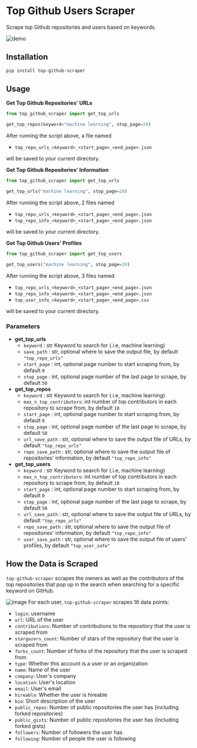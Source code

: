 # Top Github Users Scraper

Scrape top Github repositories and users based on keywords.

![demo](https://github.com/khuyentran1401/top-github-scraper/blob/master/figures/demo.gif?raw=True)

## Installation
```bash
pip install top-github-scraper
```

## Usage
**Get Top Github Repositories' URLs**
```python
from top_github_scraper import get_top_urls

get_top_repos(keyword="machine learning", stop_page=20)
```
After running the script above, a file named 
* `top_repo_urls_<keyword>_<start_page>_<end_page>.json` 

will be saved to your current directory.

**Get Top Github Repositories' Information**
```python
from top_github_scraper import get_top_urls

get_top_urls("machine learning", stop_page=20)
```
After running the script above, 2 files named 
* `top_repo_urls_<keyword>_<start_page>_<end_page>.json` 
* `top_repo_info_<keyword>_<start_page>_<end_page>.json` 

will be saved to your current directory.

**Get Top Github Users' Profiles**
```python
from top_github_scraper import get_top_users

get_top_users("machine learning", stop_page=20)
```
After running the script above, 3 files named 
* `top_repo_urls_<keyword>_<start_page>_<end_page>.json` 
* `top_repo_info_<keyword>_<start_page>_<end_page>.json`
* `top_user_info_<keyword>_<start_page>_<end_page>.csv` 

will be saved to your current directory.

### Parameters
* **get_top_urls**
    * `keyword` : str
        Keyword to search for (.i.e, machine learning)
    * `save_path` : str, optional
        where to save the output file, by default `"top_repo_urls"`
    * `start_page` : int, optional
        page number to start scraping from, by default `0`
    * `stop_page` : int, optional
        page number of the last page to scrape, by default `50`
* **get_top_repos**
    * `keyword` : str
        Keyword to search for (.i.e, machine learning)
    * `max_n_top_contributors`: int
        number of top contributors in each repository to scrape from, by default `10`
    * `start_page` : int, optional
        page number to start scraping from, by default `0`
    * `stop_page` : int, optional
        page number of the last page to scrape, by default `50`
    * `url_save_path` : str, optional
        where to save the output file of URLs, by default `"top_repo_urls"`
    * `repo_save_path` : str, optional
        where to save the output file of repositories' information, by default `"top_repo_info"`
* **get_top_users**
    * `keyword` : str
        Keyword to search for (.i.e, machine learning)
    * `max_n_top_contributors`: int
        number of top contributors in each repository to scrape from, by default `10`
    * `start_page` : int, optional
        page number to start scraping from, by default `0`
    * `stop_page` : int, optional
        page number of the last page to scrape, by default `50`
    * `url_save_path` : str, optional
        where to save the output file of URLs, by default `"top_repo_urls"`
    * `repo_save_path` : str, optional
        where to save the output file of repositories' information, by default `"top_repo_info"`
    * `user_save_path` : str, optional
        where to save the output file of users' profiles, by default `"top_user_info"`
## How the Data is Scraped

`top-github-scraper` scrapes the owners as well as the contributors of the top repositories that pop up in the search when searching for a specific keyword on GitHub.

![image](https://github.com/khuyentran1401/top-github-scraper/blob/master/figures/machine_learning_results.png?raw=True)
For each user, `top-github-scraper` scrapes 16 data points:
* `login`: username
* `url`: URL of the user
* `contributions`: Number of contributions to the repository that the user is scraped from
* `stargazers_count`: Number of stars of the repository that the user is scraped from
* `forks_count`: Number of forks of the repository that the user is scraped from
* `type`: Whether this account is a user or an organization
* `name`: Name of the user
* `company`: User's company
* `location`: User's location
* `email`: User's email
* `hireable`: Whether the user is hireable
* `bio`: Short description of the user
* `public_repos`: Number of public repositories the user has (including forked repositories)
* `public_gists`: Number of public repositories the user has (including forked gists)
* `followers`: Number of followers the user has
* `following`: Number of people the user is following

